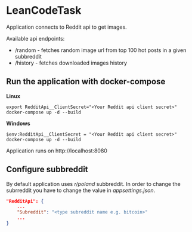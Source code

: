 # LeanCodeTask

Application connects to Reddit api to get images.

Available api endpoints:
- /random - fetches random image url from top 100 hot posts in a given subbreddit
- /history - fetches downloaded images history


## Run the application with docker-compose

**Linux**
```shell
export RedditApi__ClientSecret="<Your Reddit api client secret>"
docker-compose up -d --build
```

**Windows**
```shell
$env:RedditApi__ClientSecret = "<Your Reddit api client secret>"
docker-compose up -d --build
```

Application runs on http://localhost:8080


## Configure subbreddit

By default application uses _r/poland_ subbreddit. In order to change the subrreddit
you have to change the value in _appsettings.json_.
```json
"RedditApi": {
    ...
    "Subreddit": "<type subreddit name e.g. bitcoin>"
    ...
}
```